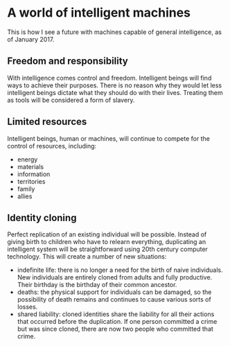 A world of intelligent machines
===============================

This is how I see a future with machines capable of general
intelligence, as of January 2017.

Freedom and responsibility
--------------------------

With intelligence comes control and freedom. Intelligent beings will
find ways to achieve their purposes. There is no reason why they would
let less intelligent beings dictate what they should do with their
lives. Treating them as tools will be considered a form of slavery.

Limited resources
-----------------

Intelligent beings, human or machines, will continue to compete for
the control of resources, including:

* energy
* materials
* information
* territories
* family
* allies

Identity cloning
----------------

Perfect replication of an existing individual will be
possible. Instead of giving birth to children who have to relearn
everything, duplicating an intelligent system will be straightforward
using 20th century computer technology. This will create a number
of new situations:

* indefinite life: there is no longer a need for the birth of naive
  individuals. New individuals are entirely cloned from adults and fully
  productive. Their birthday is the birthday of their common ancestor.
* deaths: the physical support for individuals can be damaged, so the
  possibility of death remains and continues to cause various sorts
  of losses.
* shared liability: cloned identities share the liability for all
  their actions that occurred before the duplication. If one person
  committed a crime but was since cloned, there are now two people who
  committed that crime.
